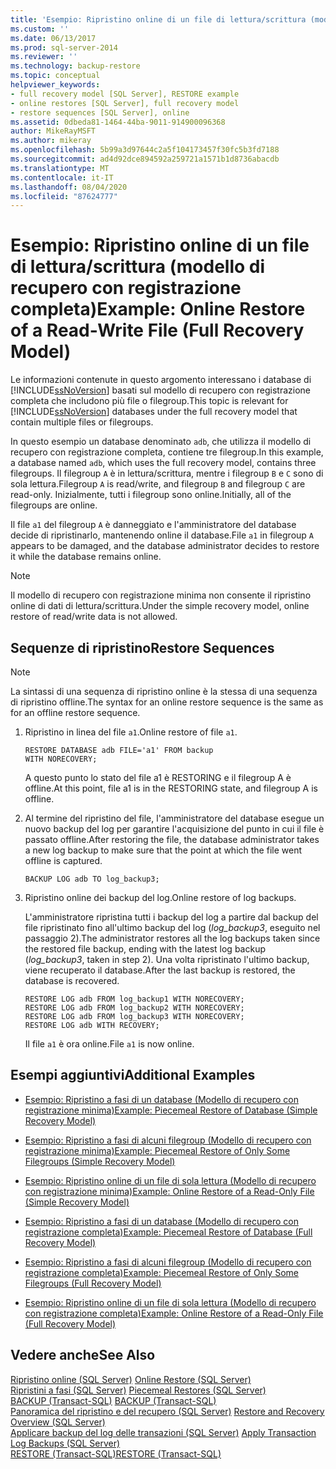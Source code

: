 ```yaml
---
title: 'Esempio: Ripristino online di un file di lettura/scrittura (modello di recupero con registrazione completa) | Microsoft Docs'
ms.custom: ''
ms.date: 06/13/2017
ms.prod: sql-server-2014
ms.reviewer: ''
ms.technology: backup-restore
ms.topic: conceptual
helpviewer_keywords:
- full recovery model [SQL Server], RESTORE example
- online restores [SQL Server], full recovery model
- restore sequences [SQL Server], online
ms.assetid: 0dbeda81-1464-44ba-9011-914900096368
author: MikeRayMSFT
ms.author: mikeray
ms.openlocfilehash: 5b99a3d97644c2a5f104173457f30fc5b3fd7188
ms.sourcegitcommit: ad4d92dce894592a259721a1571b1d8736abacdb
ms.translationtype: MT
ms.contentlocale: it-IT
ms.lasthandoff: 08/04/2020
ms.locfileid: "87624777"
---
```

# <a name="example-online-restore-of-a-read-write-file-full-recovery-model"></a><span data-ttu-id="a015a-102">Esempio: Ripristino online di un file di lettura/scrittura (modello di recupero con registrazione completa)</span><span class="sxs-lookup"><span data-stu-id="a015a-102">Example: Online Restore of a Read-Write File (Full Recovery Model)</span></span>
  <span data-ttu-id="a015a-103">Le informazioni contenute in questo argomento interessano i database di [!INCLUDE[ssNoVersion](../../includes/ssnoversion-md.md)] basati sul modello di recupero con registrazione completa che includono più file o filegroup.</span><span class="sxs-lookup"><span data-stu-id="a015a-103">This topic is relevant for [!INCLUDE[ssNoVersion](../../includes/ssnoversion-md.md)] databases under the full recovery model that contain multiple files or filegroups.</span></span>  
  
 <span data-ttu-id="a015a-104">In questo esempio un database denominato `adb`, che utilizza il modello di recupero con registrazione completa, contiene tre filegroup.</span><span class="sxs-lookup"><span data-stu-id="a015a-104">In this example, a database named `adb`, which uses the full recovery model, contains three filegroups.</span></span> <span data-ttu-id="a015a-105">Il filegroup `A` è in lettura/scrittura, mentre i filegroup `B` e `C` sono di sola lettura.</span><span class="sxs-lookup"><span data-stu-id="a015a-105">Filegroup `A` is read/write, and filegroup `B` and filegroup `C` are read-only.</span></span> <span data-ttu-id="a015a-106">Inizialmente, tutti i filegroup sono online.</span><span class="sxs-lookup"><span data-stu-id="a015a-106">Initially, all of the filegroups are online.</span></span>  
  
 <span data-ttu-id="a015a-107">Il file `a1` del filegroup `A` è danneggiato e l'amministratore del database decide di ripristinarlo, mantenendo online il database.</span><span class="sxs-lookup"><span data-stu-id="a015a-107">File `a1` in filegroup `A` appears to be damaged, and the database administrator decides to restore it while the database remains online.</span></span>  
  
> [!NOTE]  
>  <span data-ttu-id="a015a-108">Il modello di recupero con registrazione minima non consente il ripristino online di dati di lettura/scrittura.</span><span class="sxs-lookup"><span data-stu-id="a015a-108">Under the simple recovery model, online restore of read/write data is not allowed.</span></span>  
  
## <a name="restore-sequences"></a><span data-ttu-id="a015a-109">Sequenze di ripristino</span><span class="sxs-lookup"><span data-stu-id="a015a-109">Restore Sequences</span></span>  
  
> [!NOTE]  
>  <span data-ttu-id="a015a-110">La sintassi di una sequenza di ripristino online è la stessa di una sequenza di ripristino offline.</span><span class="sxs-lookup"><span data-stu-id="a015a-110">The syntax for an online restore sequence is the same as for an offline restore sequence.</span></span>  
  
1.  <span data-ttu-id="a015a-111">Ripristino in linea del file `a1`.</span><span class="sxs-lookup"><span data-stu-id="a015a-111">Online restore of file `a1`.</span></span>  
  
    ```  
    RESTORE DATABASE adb FILE='a1' FROM backup   
    WITH NORECOVERY;  
    ```  
  
     <span data-ttu-id="a015a-112">A questo punto lo stato del file a1 è RESTORING e il filegroup A è offline.</span><span class="sxs-lookup"><span data-stu-id="a015a-112">At this point, file a1 is in the RESTORING state, and filegroup A is offline.</span></span>  
  
2.  <span data-ttu-id="a015a-113">Al termine del ripristino del file, l'amministratore del database esegue un nuovo backup del log per garantire l'acquisizione del punto in cui il file è passato offline.</span><span class="sxs-lookup"><span data-stu-id="a015a-113">After restoring the file, the database administrator takes a new log backup to make sure that the point at which the file went offline is captured.</span></span>  
  
    ```  
    BACKUP LOG adb TO log_backup3;   
    ```  
  
3.  <span data-ttu-id="a015a-114">Ripristino online dei backup del log.</span><span class="sxs-lookup"><span data-stu-id="a015a-114">Online restore of log backups.</span></span>  
  
     <span data-ttu-id="a015a-115">L'amministratore ripristina tutti i backup del log a partire dal backup del file ripristinato fino all'ultimo backup del log (*log_backup3*, eseguito nel passaggio 2).</span><span class="sxs-lookup"><span data-stu-id="a015a-115">The administrator restores all the log backups taken since the restored file backup, ending with the latest log backup (*log_backup3*, taken in step 2).</span></span> <span data-ttu-id="a015a-116">Una volta ripristinato l'ultimo backup, viene recuperato il database.</span><span class="sxs-lookup"><span data-stu-id="a015a-116">After the last backup is restored, the database is recovered.</span></span>  
  
    ```  
    RESTORE LOG adb FROM log_backup1 WITH NORECOVERY;  
    RESTORE LOG adb FROM log_backup2 WITH NORECOVERY;  
    RESTORE LOG adb FROM log_backup3 WITH NORECOVERY;  
    RESTORE LOG adb WITH RECOVERY;  
    ```  
  
     <span data-ttu-id="a015a-117">Il file `a1` è ora online.</span><span class="sxs-lookup"><span data-stu-id="a015a-117">File `a1` is now online.</span></span>  
  
## <a name="additional-examples"></a><span data-ttu-id="a015a-118">Esempi aggiuntivi</span><span class="sxs-lookup"><span data-stu-id="a015a-118">Additional Examples</span></span>  
  
-   [<span data-ttu-id="a015a-119">Esempio: Ripristino a fasi di un database &#40;Modello di recupero con registrazione minima&#41;</span><span class="sxs-lookup"><span data-stu-id="a015a-119">Example: Piecemeal Restore of Database &#40;Simple Recovery Model&#41;</span></span>](example-piecemeal-restore-of-database-simple-recovery-model.md)  
  
-   [<span data-ttu-id="a015a-120">Esempio: Ripristino a fasi di alcuni filegroup &#40;Modello di recupero con registrazione minima&#41;</span><span class="sxs-lookup"><span data-stu-id="a015a-120">Example: Piecemeal Restore of Only Some Filegroups &#40;Simple Recovery Model&#41;</span></span>](example-piecemeal-restore-of-only-some-filegroups-simple-recovery-model.md)  
  
-   [<span data-ttu-id="a015a-121">Esempio: Ripristino online di un file di sola lettura &#40;Modello di recupero con registrazione minima&#41;</span><span class="sxs-lookup"><span data-stu-id="a015a-121">Example: Online Restore of a Read-Only File &#40;Simple Recovery Model&#41;</span></span>](example-online-restore-of-a-read-only-file-simple-recovery-model.md)  
  
-   [<span data-ttu-id="a015a-122">Esempio: Ripristino a fasi di un database &#40;Modello di recupero con registrazione completa&#41;</span><span class="sxs-lookup"><span data-stu-id="a015a-122">Example: Piecemeal Restore of Database &#40;Full Recovery Model&#41;</span></span>](example-piecemeal-restore-of-database-full-recovery-model.md)  
  
-   [<span data-ttu-id="a015a-123">Esempio: Ripristino a fasi di alcuni filegroup &#40;Modello di recupero con registrazione completa&#41;</span><span class="sxs-lookup"><span data-stu-id="a015a-123">Example: Piecemeal Restore of Only Some Filegroups &#40;Full Recovery Model&#41;</span></span>](example-piecemeal-restore-of-only-some-filegroups-full-recovery-model.md)  
  
-   [<span data-ttu-id="a015a-124">Esempio: Ripristino online di un file di sola lettura &#40;Modello di recupero con registrazione completa&#41;</span><span class="sxs-lookup"><span data-stu-id="a015a-124">Example: Online Restore of a Read-Only File &#40;Full Recovery Model&#41;</span></span>](example-online-restore-of-a-read-only-file-full-recovery-model.md)  
  
## <a name="see-also"></a><span data-ttu-id="a015a-125">Vedere anche</span><span class="sxs-lookup"><span data-stu-id="a015a-125">See Also</span></span>  
 <span data-ttu-id="a015a-126">[Ripristino online &#40;SQL Server&#41;](online-restore-sql-server.md) </span><span class="sxs-lookup"><span data-stu-id="a015a-126">[Online Restore &#40;SQL Server&#41;](online-restore-sql-server.md) </span></span>  
 <span data-ttu-id="a015a-127">[Ripristini a fasi &#40;SQL Server&#41;](piecemeal-restores-sql-server.md) </span><span class="sxs-lookup"><span data-stu-id="a015a-127">[Piecemeal Restores &#40;SQL Server&#41;](piecemeal-restores-sql-server.md) </span></span>  
 <span data-ttu-id="a015a-128">[BACKUP &#40;Transact-SQL&#41;](/sql/t-sql/statements/backup-transact-sql) </span><span class="sxs-lookup"><span data-stu-id="a015a-128">[BACKUP &#40;Transact-SQL&#41;](/sql/t-sql/statements/backup-transact-sql) </span></span>  
 <span data-ttu-id="a015a-129">[Panoramica del ripristino e del recupero &#40;SQL Server&#41;](restore-and-recovery-overview-sql-server.md) </span><span class="sxs-lookup"><span data-stu-id="a015a-129">[Restore and Recovery Overview &#40;SQL Server&#41;](restore-and-recovery-overview-sql-server.md) </span></span>  
 <span data-ttu-id="a015a-130">[Applicare backup del log delle transazioni &#40;SQL Server&#41;](transaction-log-backups-sql-server.md) </span><span class="sxs-lookup"><span data-stu-id="a015a-130">[Apply Transaction Log Backups &#40;SQL Server&#41;](transaction-log-backups-sql-server.md) </span></span>  
 [<span data-ttu-id="a015a-131">RESTORE &#40;Transact-SQL&#41;</span><span class="sxs-lookup"><span data-stu-id="a015a-131">RESTORE &#40;Transact-SQL&#41;</span></span>](/sql/t-sql/statements/restore-statements-transact-sql)  
  
  
